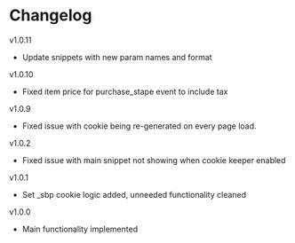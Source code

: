 # Changelog

v1.0.11
- Update snippets with new param names and format

v1.0.10
- Fixed item price for purchase_stape event to include tax

v1.0.9
- Fixed issue with cookie being re-generated on every page load.

v1.0.2
- Fixed issue with main snippet not showing when cookie keeper enabled

v1.0.1
- Set _sbp cookie logic added, unneeded functionality cleaned

v1.0.0
- Main functionality implemented
